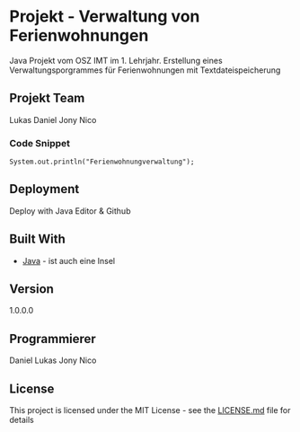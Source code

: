 # Projekt - Verwaltung von Ferienwohnungen

Java Projekt vom OSZ IMT im 1. Lehrjahr.
Erstellung eines Verwaltungsporgrammes für Ferienwohnungen mit Textdateispeicherung

## Projekt Team

Lukas
Daniel
Jony
Nico

### Code Snippet


```
System.out.println("Ferienwohnungverwaltung");
```

## Deployment

Deploy with Java Editor & Github

## Built With

* [Java](https://www.java.com/de/) - ist auch eine Insel


## Version

1.0.0.0

## Programmierer

Daniel
Lukas
Jony
Nico

## License

This project is licensed under the MIT License - see the [LICENSE.md](LICENSE.md) file for details


